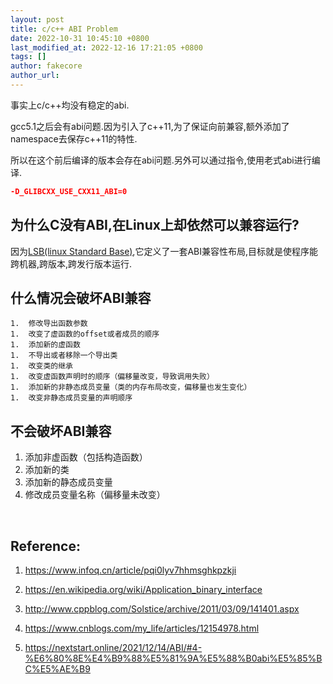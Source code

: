 ```yaml
---
layout: post
title: c/c++ ABI Problem
date: 2022-10-31 10:45:10 +0800
last_modified_at: 2022-12-16 17:21:05 +0800
tags: []
author: fakecore
author_url: 
---
```




事实上c/c++均没有稳定的abi.

gcc5.1之后会有abi问题.因为引入了c++11,为了保证向前兼容,额外添加了namespace去保存c++11的特性.

所以在这个前后编译的版本会存在abi问题.另外可以通过指令,使用老式abi进行编译.

```cmake
-D_GLIBCXX_USE_CXX11_ABI=0
```



## 为什么C没有ABI,在Linux上却依然可以兼容运行?

因为[LSB(linux Standard Base)](https://refspecs.linuxfoundation.org/),它定义了一套ABI兼容性布局,目标就是使程序能跨机器,跨版本,跨发行版本运行.

## 什么情况会破坏ABI兼容

	1.	修改导出函数参数
	1.	改变了虚函数的offset或者成员的顺序
	1.	添加新的虚函数
	1.	不导出或者移除一个导出类
	1.	改变类的继承
	1.	改变虚函数声明时的顺序（偏移量改变，导致调用失败）
	1.	添加新的非静态成员变量（类的内存布局改变，偏移量也发生变化）
	1.	改变非静态成员变量的声明顺序

## 不会破坏ABI兼容

1. 添加非虚函数（包括构造函数）
2. 添加新的类
3. 添加新的静态成员变量
4. 修改成员变量名称（偏移量未改变）

​	







## Reference:

1. https://www.infoq.cn/article/pqi0lyv7hhmsghkpzkji

2. https://en.wikipedia.org/wiki/Application_binary_interface

3. http://www.cppblog.com/Solstice/archive/2011/03/09/141401.aspx

4. https://www.cnblogs.com/my_life/articles/12154978.html

5. https://nextstart.online/2021/12/14/ABI/#4-%E6%80%8E%E4%B9%88%E5%81%9A%E5%88%B0abi%E5%85%BC%E5%AE%B9
